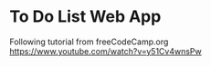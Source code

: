 # To Do List Web App  
Following tutorial from freeCodeCamp.org  
https://www.youtube.com/watch?v=y51Cv4wnsPw